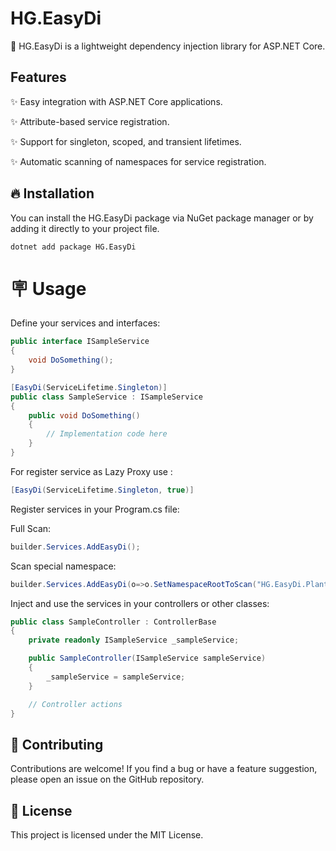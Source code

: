 # HG.EasyDi

🧩 HG.EasyDi is a lightweight dependency injection library for ASP.NET Core.

## Features

✨ Easy integration with ASP.NET Core applications.

✨ Attribute-based service registration.

✨ Support for singleton, scoped, and transient lifetimes.

✨ Automatic scanning of namespaces for service registration.

## 🔥 Installation

You can install the HG.EasyDi package via NuGet package manager or by adding it directly to your project file.

```bash
dotnet add package HG.EasyDi
```
# 🪧 Usage
Define your services and interfaces:
```C#
public interface ISampleService
{
    void DoSomething();
}

[EasyDi(ServiceLifetime.Singleton)]
public class SampleService : ISampleService
{
    public void DoSomething()
    {
        // Implementation code here
    }
}
```
For register service as Lazy Proxy use :
```C#
[EasyDi(ServiceLifetime.Singleton, true)]
```
Register services in your Program.cs file:

Full Scan:
```C#
builder.Services.AddEasyDi();
```
Scan special namespace:
```C#
builder.Services.AddEasyDi(o=>o.SetNamespaceRootToScan("HG.EasyDi.PlantTest.Service"));
```
Inject and use the services in your controllers or other classes:
```C#
public class SampleController : ControllerBase
{
    private readonly ISampleService _sampleService;

    public SampleController(ISampleService sampleService)
    {
        _sampleService = sampleService;
    }

    // Controller actions
}
```
## 🤝 Contributing
Contributions are welcome! If you find a bug or have a feature suggestion, please open an issue on the GitHub repository.

## 📝 License
This project is licensed under the MIT License.
